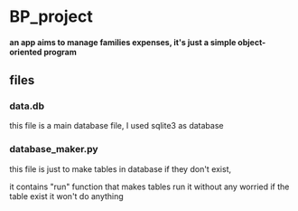 # BP_project
#### an app aims to manage families expenses, it's just a simple object-oriented program 

## files 

### data.db 
this file is a main database file, I used sqlite3 as database 

### database_maker.py
this file is just to make tables in database if they don't exist,

it contains "run" function that makes tables run it without any worried if the table exist it won't do anything 

